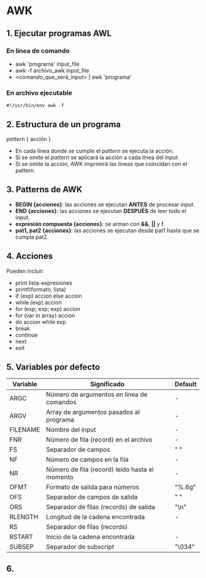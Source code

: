 # AWK

## 1. Ejecutar programas AWL

### En línea de comando

* awk 'programa' input_file
* awk -f archivo_awk input_file
* <comando_que_será_input> | awk 'programa' 

### En archivo ejecutable

```{bash}
#!/usr/bin/env awk -f
```
## 2. Estructura de un programa

_pattern_ { acción }

* En cada línea donde se cumple el _pattern_ se ejecuta la acción.
* Si se omite el _pattern_ se aplicará la acción a cada línea del input
* Si se omite la acción, AWK imprimirá las líneas que coincidan con el pattern.

## 3. Patterns de AWK

* **BEGIN {acciones}**: las acciones se ejecutan **ANTES** de procesar input.
* **END {acciones}**: las acciones se ejecutan **DESPUÉS** de leer todo el input.
* **expresión compuesta {acciones}**: se arman con **&&**, **||** y **!**. 
* **pat1, pat2 {acciones}**: las acciones se ejecutan desde pat1 hasta que se
  cumpla pat2.
  
## 4. Acciones 

Pueden incluir:

* print lista-expresiones
* printf(formato, lista)
* if (exp) accion else accion
* while (exp) accion
* for (exp; exp; exp) accion
* for (var in array) accion
* do accion while exp
* break
* continue
* next
* exit

## 5. Variables por defecto

| Variable | Significado                                    | Default |
|----------|------------------------------------------------|---------|
| ARGC     | Número de argumentos en linea de comandos      | -       |
| ARGV     | Array de argumentos pasados al programa        | -       |
| FILENAME | Nombre del input                               | -       |
| FNR      | Número de fila (record) en el archivo          | -       |
| FS       | Separador de campos                            | " "     |
| NF       | Número de campos en la fila                    | -       |
| NR       | Número de fila (record) leído hasta el momento | -       |
| OFMT     | Formato de salida para números                 | "%.6g"  |
| OFS      | Separador de campos de salida                  | " "     |
| ORS      | Separador de filas (records) de salida         | "\n"    |
| RLENGTH  | Longitud de la cadena encontrada               | -       |
| RS       | Separador de filas (records)                   |         |
| RSTART   | Inicio de la cadena encontrada                 | -       |
| SUBSEP   | Separador de subscript                         | "\034"  |

## 6. 


